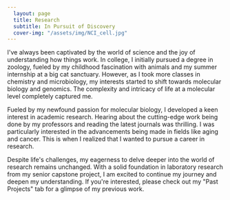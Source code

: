 ```yaml
---
  layout: page
  title: Research
  subtitle: In Pursuit of Discovery
  cover-img: "/assets/img/NCI_cell.jpg"
---
```


I've always been captivated by the world of science and the joy of understanding how things work. In college, I initially pursued a degree in zoology, fueled by my childhood fascination with animals and my summer internship at a big cat sanctuary. However, as I took more classes in chemistry and microbiology, my interests started to shift towards molecular biology and genomics. The complexity and intricacy of life at a molecular level completely captured me.

Fueled by my newfound passion for molecular biology, I developed a keen interest in academic research. Hearing about the cutting-edge work being done by my professors and reading the latest journals was thrilling. I was particularly interested in the advancements being made in fields like aging and cancer. This is when I realized that I wanted to pursue a career in research.

Despite life's challenges, my eagerness to delve deeper into the world of research remains unchanged. With a solid foundation in laboratory research from my senior capstone project, I am excited to continue my journey and deepen my understanding. If you're interested, please check out my "Past Projects" tab for a glimpse of my previous work.
